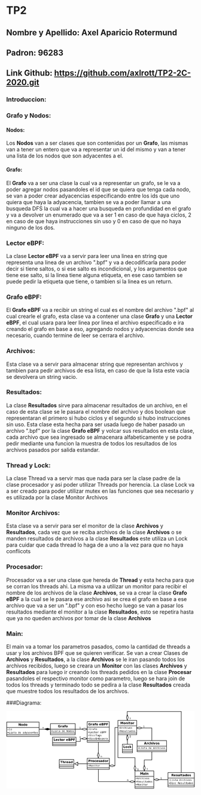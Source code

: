 # TP2

## Nombre y Apellido: Axel Aparicio Rotermund
## Padron: 96283
## Link Github: https://github.com/axlrott/TP2-2C-2020.git

### Introduccion:

### Grafo y Nodos:

#### Nodos:

Los **Nodos** van a ser clases que son contenidas por un **Grafo**, las mismas van a tener un entero que va a representar un id del mismo y van a tener una lista de los nodos que son adyacentes a el.

#### Grafo: 

El **Grafo** va a ser una clase la cual va a representar un grafo, se le va a poder agregar nodos pasandoles el id que se quiera que tenga cada nodo, se van a poder crear adyacencias especificando entre los ids que uno quiera que haya la adyacencia, tambien se va a poder llamar a una busqueda DFS la cual va a hacer una busqueda en profundidad en el grafo y va a devolver un enumerado que va a ser 1 en caso de que haya ciclos, 2 en caso de que haya instrucciones sin uso y 0 en caso de que no haya ninguno de los dos.

### Lector eBPF:

La clase **Lector eBPF** va a servir para leer una linea en string que representa una linea de un archivo ".bpf" y va a decodificarla para poder decir si tiene saltos, o si ese salto es incondicional, y los argumentos que tiene ese salto, si la linea tiene alguna etiqueta, en ese caso tambien se puede pedir la etiqueta que tiene, o tambien si la linea es un return.

### Grafo eBPF:

El **Grafo eBPF** va a recibir un string el cual es el nombre del archivo ".bpf" al cual crearle el grafo, esta clase va a contener una clase **Grafo** y una **Lector eBPF**, el cual usara para leer linea por linea el archivo especificado e ira creando el grafo en base a eso, agregando nodos y adyacencias donde sea necesario, cuando termine de leer se cerrara el archivo.

### Archivos:

Esta clase va a servir para almacenar string que representan archivos y tambien para pedir archivos de esa lista, en caso de que la lista este vacia se devolvera un string vacio.

### Resultados:

La clase **Resultados** sirve para almacenar resultados de un archivo, en el caso de esta clase se le pasara el nombre del archivo y dos boolean que representaran el primero si hubo ciclos y el segundo si hubo instrucciones sin uso. Esta clase esta hecha para ser usada luego de haber pasado un archivo ".bpf" por la clase **Grafo eBPF** y volcar sus resultados en esta clase, cada archivo que sea ingresado se almacenara alfabeticamente y se podra pedir mediante una funcion la muestra de todos los resultados de los archivos pasados por salida estandar.

### Thread y Lock:

La clase Thread va a servir mas que nada para ser la clase padre de la clase procesador y asi poder utilizar Threads por herencia.
La clase Lock va a ser creado para poder utilizar mutex en las funciones que sea necesario y es utilizada por la clase Monitor Archivos

### Monitor Archivos:

Esta clase va a servir para ser el monitor de la clase **Archivos** y **Resultados**, cada vez que se reciba archivos de la clase **Archivos** o se manden resultados de archivos a la clase **Resultados** este utiliza un Lock para cuidar que cada thread lo haga de a uno a la vez para que no haya conflicots

### Procesador:

Procesador va a ser una clase que hereda de **Thread** y esta hecha para que se corran los threads ahi. La misma va a utilizar un monitor para recibir el nombre de los archivos de la clase **Archivos**, se va a crear la clase **Grafo eBPF** a la cual se le pasara ese archivo asi se crea el grafo en base a ese archivo que va a ser un ".bpf" y con eso hecho luego se van a pasar los resultados mediante el monitor a la clase **Resultados**, esto se repetira hasta que ya no queden archivos por tomar de la clase **Archivos**

### Main:

El main va a tomar los parametros pasados, como la cantidad de threads a usar y los archivos BPF que se quieren verificar. Se van a crear Clases de **Archivos** y **Resultados**, a la clase **Archivos** se le iran pasando todos los archivos recibidos, luego se creara un **Monitor** con las clases **Archivos** y **Resultados** para luego ir creando los threads pedidos en la clase **Procesar** pasandoles el respectivo monitor como parametro, luego se hara join de todos los threads y terminado todo se pedira a la clase **Resultados** creada que muestre todos los resultados de los archivos.

###Diagrama: 

![Diagrama1](imgs/Diagrama1.png)

